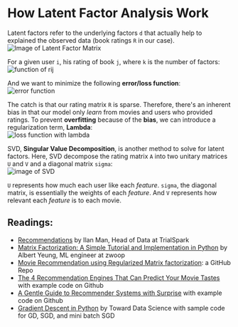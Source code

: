 # How Latent Factor Analysis Work

Latent factors refer to the underlying factors `d` that actually help to explained the observed data (book ratings `R` in our case).  
![Image of Latent Factor Matrix](https://static1.squarespace.com/static/51af568be4b0b9ab836e2474/t/590c6b44d1758ebf2c442418/1493986118765/)

For a given user `i`, his rating of book `j`, where `k` is the number of factors:  
![function of rij](https://static1.squarespace.com/static/51af568be4b0b9ab836e2474/t/590f79b086e6c025ede556e5/1494186471184/Screen+Shot+2017-05-07+at+2.18.33+PM.png)

And we want to minimize the following **error/loss function**:  
![error function](https://static1.squarespace.com/static/51af568be4b0b9ab836e2474/t/590f6913ebbd1a0ad37541b3/1494182166078/Screen+Shot+2017-05-07+at+2.28.17+PM.png)

The catch is that our rating matrix `R` is sparse. Therefore, there's an inherent bias in that our model only *learn* from movies and users who provided ratings. To prevent **overfitting** because of the **bias**, we can introduce a regularization term, **Lambda**:  
![loss function with lambda](https://static1.squarespace.com/static/51af568be4b0b9ab836e2474/t/590f6921f5e23141033c2260/1494186587114/)

SVD, **Singular Value Decomposition**, is another method to solve for latent factors. Here, SVD decompose the rating matrix `A` into two unitary matrices `U` and `V` and a diagonal matrix `sigma`:  
![image of SVD](https://cdn-images-1.medium.com/max/800/1*W4MnB2hyvgqedLmwJLrpqw.png)

`U` represents how much each user like each *feature*. `sigma`, the diagonal matrix, is essentially the weights of each *feature*. And `V` represents how relevant each *feature* is to each movie.

## Readings:
* [Recommendations](http://www.ilanman.io/blog/2017/5/7/recommendations) by Ilan Man, Head of Data at TrialSpark
* [Matrix Factorization: A Simple Tutorial and Implementation in Python](http://www.albertauyeung.com/post/python-matrix-factorization/) by Albert Yeung, ML engineer at zwoop
* [Movie Recommendation using Regularized Matrix factorization](https://github.com/metpallyv/MovieRecommendation): a GitHub Repo
* [The 4 Recommendation Engines That Can Predict Your Movie Tastes](https://medium.com/@james_aka_yale/the-4-recommendation-engines-that-can-predict-your-movie-tastes-bbec857b8223) with example code on Github
* [A Gentle Guide to Recommender Systems with Surprise](https://kerpanic.wordpress.com/2018/03/26/a-gentle-guide-to-recommender-systems-with-surprise/) with example code on Github
* [Gradient Descent in Python](https://towardsdatascience.com/gradient-descent-in-python-a0d07285742f) by Toward Data Science with sample code for GD, SGD, and mini batch SGD
